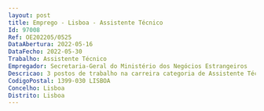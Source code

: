 ```yaml
--- 
layout: post
title: Emprego - Lisboa - Assistente Técnico
Id: 97008
Ref: OE202205/0525
DataAbertura: 2022-05-16
DataFecho: 2022-05-30
Trabalho: Assistente Técnico
Empregador: Secretaria-Geral do Ministério dos Negócios Estrangeiros
Descricao: 3 postos de trabalho na carreira categoria de Assistente Técnico, para desempenho de funções na Direção Geral de Política Externa do Ministérios dos Negócios Estrangeiros. Funções de natureza executiva de aplicação de métodos e processos, com base em diretivas bem definidas instruções gerais, de grau médio de complexidade.Descrição específica das funções  a) Rececionar e expedir documentos através do sistema de gestão documental Smartdoc´s 4 b) Produzir documentos em ambiente word, ofícios e notas  c) Assegurar o atendimento e encaminhamento de chamadas telefónicas d) Preparação da logística necessária à realização de reuniões e) Arquivo.
CodigoPostal: 1399-030 LISBOA
Concelho: Lisboa
Distrito: Lisboa
--- 
```

